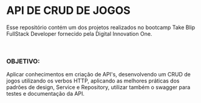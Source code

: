 # API DE CRUD DE JOGOS

Esse repositório contém um dos projetos realizados no bootcamp  Take Blip FullStack Developer fornecido pela Digital Innovation One.

<br/>

### OBJETIVO:

Aplicar conhecimentos em criação de API's, desenvolvendo um CRUD de jogos utilizando os verbos HTTP, aplicando as melhores práticas dos padrões de design, Service e Repository, utilizar também o swagger para testes e documentação da API.

